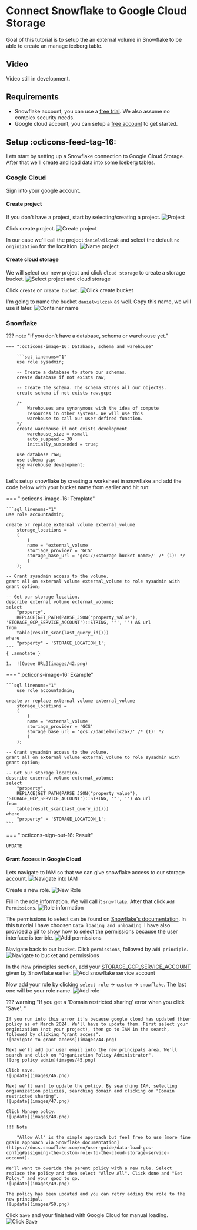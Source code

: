 # Connect Snowflake to Google Cloud Storage
Goal of this tutorial is to setup the an external volume in Snowflake to be able to create an manage iceberg table.

## Video
Video still in development.

## Requirements
- Snowflake account, you can use a [free trial](https://signup.snowflake.com/). We also assume no complex security needs.
- Google cloud account, you can setup a [free account](https://cloud.google.com/) to get started.


## Setup  :octicons-feed-tag-16:
Lets start by setting up a Snowflake connection to Google Cloud Storage. After that we'll create and load data into some Iceberg tables.

### Google Cloud
Sign into your google account. 

#### Create project 
If you don't have a project, start by selecting/creating a project.
![Project](images/1.png)

Click create project.
![Create project](images/2.png)

In our case we'll call the project `danielwilczak` and select the default `no orginization` for the locaition.
![Name project](images/3.png)

#### Create cloud storage
We will select our new project and click `cloud storage` to create a storage bucket.
![Select project and cloud storage](images/4.png)

Click `create` or `create bucket`.
![Click create bucket](images/5.png)

I'm going to name the bucket `danielwilczak` as well. Copy this name, we will use it later.
![Container name](images/6.png)


### Snowflake

??? note "If you don't have a database, schema or warehouse yet."

    === ":octicons-image-16: Database, schema and warehouse"

        ```sql linenums="1"
        use role sysadmin;
        
        -- Create a database to store our schemas.
        create database if not exists raw;

        -- Create the schema. The schema stores all our objectss.
        create schema if not exists raw.gcp;

        /*
            Warehouses are synonymous with the idea of compute
            resources in other systems. We will use this
            warehouse to call our user defined function.
        */
        create warehouse if not exists development 
            warehouse_size = xsmall
            auto_suspend = 30
            initially_suspended = true;

        use database raw;
        use schema gcp;
        use warehouse development;
        ```


Let's setup snowflake by creating a worksheet in snowflake and add the code below with your bucket name from earlier and hit run:

=== ":octicons-image-16: Template"

    ```sql linenums="1"  
    use role accountadmin;

    create or replace external volume external_volume
        storage_locations =
        (
            (
            name = 'external_volume'
            storiage_provider = 'GCS'
            storage_base_url = 'gcs://<storage bucket name>/' /* (1)! */
            )
        );
    
    -- Grant sysadmin access to the volume.
    grant all on external volume external_volume to role sysadmin with grant option;

    -- Get our storage location.
    describe external volume external_volume;
    select 
        "property",
        REPLACE(GET_PATH(PARSE_JSON("property_value"), 'STORAGE_GCP_SERVICE_ACCOUNT')::STRING, '"', '') AS url
    from
        table(result_scan(last_query_id()))
    where
        "property" = 'STORAGE_LOCATION_1';
    ```
    { .annotate }

    1.  ![Queue URL](images/42.png)

    
=== ":octicons-image-16: Example"

    ```sql linenums="1"
        use role accountadmin;

    create or replace external volume external_volume
        storage_locations =
        (
            (
            name = 'external_volume'
            storiage_provider = 'GCS'
            storage_base_url = 'gcs://danielwilczak/' /* (1)! */
            )
        );
    
    -- Grant sysadmin access to the volume.
    grant all on external volume external_volume to role sysadmin with grant option;

    -- Get our storage location.
    describe external volume external_volume;
    select 
        "property",
        REPLACE(GET_PATH(PARSE_JSON("property_value"), 'STORAGE_GCP_SERVICE_ACCOUNT')::STRING, '"', '') AS url
    from
        table(result_scan(last_query_id()))
    where
        "property" = 'STORAGE_LOCATION_1';
    ```

=== ":octicons-sign-out-16: Result"

    UPDATE


#### Grant Access in Google Cloud

Lets navigate to IAM so that we can give snowflake access to our storage account.
![Navigate into IAM](images/8.png)

Create a new role.
![New Role](images/9.png)

Fill in the role information. We will call it `snowflake`. After that click `Add Permissions`.
![Role information](images/10.png)

The permissions to select can be found on [Snowflake's documentation](https://docs.snowflake.com/en/user-guide/data-load-gcs-config#creating-a-custom-iam-role). In this tutorial I have choosen `Data loading and unloading`. I have also provided a gif to show how to select the permissions because the user interface is terrible.
![Add permissions](images/11.gif)

Navigate back to our bucket. Click `permissions`, followed by `add principle`.
![Navigate to bucket and permissions](images/12.png)

In the new principles section, add your [STORAGE_GCP_SERVICE_ACCOUNT](https://sfc-gh-dwilczak.github.io/tutorials/snowflake/google/cloud_storage/#snowflake) given by Snowflake earlier.
![Add snowflake service account](images/13.png)

Now add your role by clicking `select role` -> `custom` -> `snowflake`. The last one will be your role name.
![Add role](images/14.png)

??? warning "If you get a 'Domain restricted sharing' error when you click 'Save'. "

    If you run into this error it's because google cloud has updated thier policy as of March 2024. We'll have to update them. First select your orginization (not your project), then go to IAM in the search, followed by clicking "grant access".
    ![navigate to grant access](images/44.png)

    Next we'll add our user email into the new principals area. We'll search and click on "Organization Policy Administrator".
    ![org policy admin](images/45.png)

    Click save.
    ![update](images/46.png)

    Next we'll want to update the policy. By searching IAM, selecting orgianization policies, searching domain and clicking on "Domain restricted sharing".
    ![update](images/47.png)

    Click Manage polcy.
    ![update](images/48.png)

    !!! Note

        "Allow All" is the simple approach but feel free to use [more fine grain approach via Snowflake documentation](https://docs.snowflake.com/en/user-guide/data-load-gcs-config#assigning-the-custom-role-to-the-cloud-storage-service-account).

    We'll want to overide the parent policy with a new rule. Select replace the policy and then select "Allow All". Click done and "Set Polcy." and your good to go. 
    ![update](images/49.png)

    The policy has been updated and you can retry adding the role to the new principal.
    ![update](images/50.png)



Click `Save` and your finished with Google Cloud for manual loading.
![Click Save](images/15.png)
